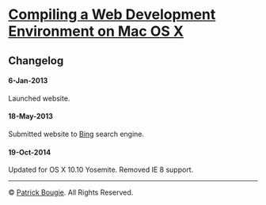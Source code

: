 # [Compiling a Web Development Environment on Mac OS X](http://mac-dev-env.patrickbougie.com/)


## Changelog

#### 6-Jan-2013
Launched website.

#### 18-May-2013
Submitted website to [Bing](http://www.bing.com/) search engine.

#### 19-Oct-2014
Updated for OS X 10.10 Yosemite. Removed IE 8 support.


---

© [Patrick Bougie](http://patrickbougie.com).
All Rights Reserved.
